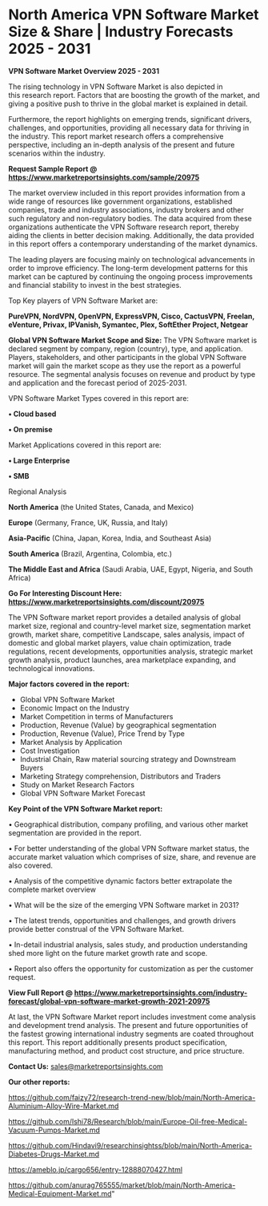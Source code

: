 # North America VPN Software Market Size & Share | Industry Forecasts 2025 - 2031

<Strong> VPN Software Market Overview 2025 - 2031</strong>

The rising technology in VPN Software Market is also depicted in this research report. Factors that are boosting the growth of the market, and giving a positive push to thrive in the global market is explained in detail.

Furthermore, the report highlights on emerging trends, significant drivers, challenges, and opportunities, providing all necessary data for thriving in the industry. This report market research offers a comprehensive perspective, including an in-depth analysis of the present and future scenarios within the industry.

<strong>Request Sample Report @ <a href=https://www.marketreportsinsights.com/sample/20975>https://www.marketreportsinsights.com/sample/20975</a></strong>

The market overview included in this report provides information from a wide range of resources like government organizations, established companies, trade and industry associations, industry brokers and other such regulatory and non-regulatory bodies. The data acquired from these organizations authenticate the VPN Software research report, thereby aiding the clients in better decision making. Additionally, the data provided in this report offers a contemporary understanding of the market dynamics.

The leading players are focusing mainly on technological advancements in order to improve efficiency. The long-term development patterns for this market can be captured by continuing the ongoing process improvements and financial stability to invest in the best strategies.

Top Key players of VPN Software Market are:

<strong>PureVPN, NordVPN, OpenVPN, ExpressVPN, Cisco, CactusVPN, Freelan, eVenture, Privax, IPVanish, Symantec, Plex, SoftEther Project, Netgear</strong>

<strong><b>Global VPN Software Market Scope and Size:</b></strong>
The VPN Software market is declared segment by company, region (country), type, and application. Players, stakeholders, and other participants in the global VPN Software market will gain the market scope as they use the report as a powerful resource. The segmental analysis focuses on revenue and product by type and application and the forecast period of 2025-2031.

VPN Software Market Types covered in this report are:

<strong>• Cloud based

• On premise</strong>

Market Applications covered in this report are:

<strong>• Large Enterprise

• SMB</strong> 

Regional Analysis

<strong>North America</strong> (the United States, Canada, and Mexico)

<strong>Europe</strong> (Germany, France, UK, Russia, and Italy)

<strong>Asia-Pacific</strong> (China, Japan, Korea, India, and Southeast Asia)

<strong>South America</strong> (Brazil, Argentina, Colombia, etc.)

<strong>The Middle East and Africa</strong> (Saudi Arabia, UAE, Egypt, Nigeria, and South Africa)

<strong>Go For Interesting Discount Here: <a href=https://www.marketreportsinsights.com/discount/20975>https://www.marketreportsinsights.com/discount/20975</a></strong>

The VPN Software market report provides a detailed analysis of global market size, regional and country-level market size, segmentation market growth, market share, competitive Landscape, sales analysis, impact of domestic and global market players, value chain optimization, trade regulations, recent developments, opportunities analysis, strategic market growth analysis, product launches, area marketplace expanding, and technological innovations.

<strong><b>Major factors covered in the report:</b></strong>
<ul>
  <li>Global VPN Software Market </li>
  <li>Economic Impact on the Industry</li>
  <li>Market Competition in terms of Manufacturers</li>
  <li>Production, Revenue (Value) by geographical segmentation</li>
  <li>Production, Revenue (Value), Price Trend by Type</li>
  <li>Market Analysis by Application</li>
  <li>Cost Investigation</li>
  <li>Industrial Chain, Raw material sourcing strategy and Downstream Buyers</li>
  <li>Marketing Strategy comprehension, Distributors and Traders</li>
  <li>Study on Market Research Factors</li>
  <li>Global VPN Software Market Forecast</li>
</ul>

<strong><b>Key Point of the VPN Software Market report:</b></strong>

• Geographical distribution, company profiling, and various other market segmentation are provided in the report.

• For better understanding of the global VPN Software market status, the accurate market valuation which comprises of size, share, and revenue are also covered.

• Analysis of the competitive dynamic factors better extrapolate the complete market overview

• What will be the size of the emerging VPN Software market in 2031?

• The latest trends, opportunities and challenges, and growth drivers provide better construal of the VPN Software Market.

• In-detail industrial analysis, sales study, and production understanding shed more light on the future market growth rate and scope.

• Report also offers the opportunity for customization as per the customer request.

<strong><b>View Full Report @ <a href=https://www.marketreportsinsights.com/industry-forecast/global-vpn-software-market-growth-2021-20975>https://www.marketreportsinsights.com/industry-forecast/global-vpn-software-market-growth-2021-20975</a></b></strong>


At last, the VPN Software Market report includes investment come analysis and development trend analysis. The present and future opportunities of the fastest growing international industry segments are coated throughout this report. This report additionally presents product specification, manufacturing method, and product cost structure, and price structure.

<strong>Contact Us:</strong>
sales@marketreportsinsights.com

<strong>Our other reports:</strong>

<a href=https://github.com/faizy72/research-trend-new/blob/main/North-America-Aluminium-Alloy-Wire-Market.md>https://github.com/faizy72/research-trend-new/blob/main/North-America-Aluminium-Alloy-Wire-Market.md</a>

<a href=https://github.com/Ishi78/Research/blob/main/Europe-Oil-free-Medical-Vacuum-Pumps-Market.md>https://github.com/Ishi78/Research/blob/main/Europe-Oil-free-Medical-Vacuum-Pumps-Market.md</a>

<a href=https://github.com/Hindavi9/researchinsightss/blob/main/North-America-Diabetes-Drugs-Market.md>https://github.com/Hindavi9/researchinsightss/blob/main/North-America-Diabetes-Drugs-Market.md</a>

<a href=https://ameblo.jp/cargo656/entry-12888070427.html>https://ameblo.jp/cargo656/entry-12888070427.html</a>

<a href=https://github.com/anurag765555/market/blob/main/North-America-Medical-Equipment-Market.md>https://github.com/anurag765555/market/blob/main/North-America-Medical-Equipment-Market.md</a>"

